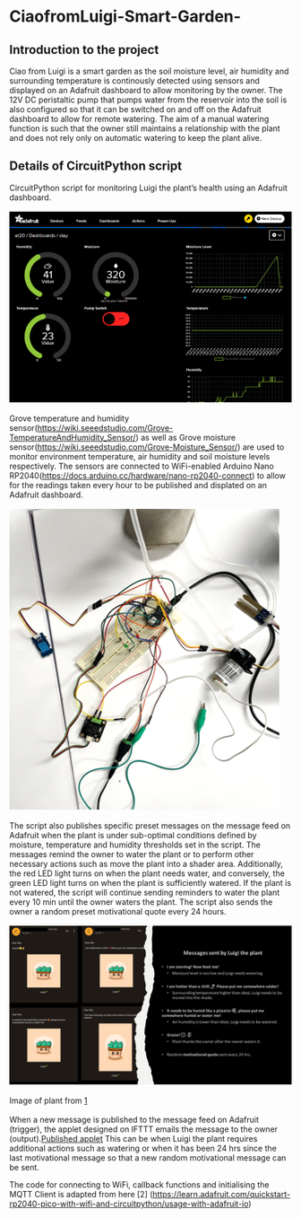 # CiaofromLuigi-Smart-Garden-

## Introduction to the project
Ciao from Luigi is a smart garden as the soil moisture level, air humidity and surrounding temperature is continously detected using sensors and displayed on an Adafruit dashboard to allow monitoring by the owner. The 12V DC peristaltic pump that pumps water from the reservoir into the soil is also configured so that it can be switched on and off on the Adafruit dashboard to allow for remote watering. The aim of a manual watering function is such that the owner still maintains a relationship with the plant and does not rely only on automatic watering to keep the plant alive.

## Details of CircuitPython script
CircuitPython script for monitoring Luigi the plant’s health using an Adafruit dashboard. 
<br><br>
<img src="Images/Adafruit dashboard.png" class = "center">
<br><br>
Grove temperature and humidity sensor(https://wiki.seeedstudio.com/Grove-TemperatureAndHumidity_Sensor/) as well as Grove moisture sensor(https://wiki.seeedstudio.com/Grove-Moisture_Sensor/) are used to monitor environment temperature, air humidity and soil moisture levels respectively. The sensors are connected to WiFi-enabled Arduino Nano RP2040(https://docs.arduino.cc/hardware/nano-rp2040-connect) to allow for the readings taken every hour to be published and displated on an Adafruit dashboard.
<br><br>
<img src="Images/circuit.png" class = "center">
<br><br>
The script also publishes specific preset messages on the message feed on Adafruit when the plant is under sub-optimal conditions defined by moisture, temperature and humidity thresholds set in the script. The messages remind the owner to water the plant or to perform other necessary actions such as move the plant into a shader area. Additionally, the red LED light turns on when the plant needs water, and conversely, the green LED light turns on when the plant is sufficiently watered. If the plant is not watered, the script will continue sending reminders to water the plant every 10 min until the owner waters the plant. The script also sends the owner a random preset motivational quote every 24 hours.
<br><br><img src="Images/messages.png"><br><br> Image of plant from [1](https://www.vecteezy.com/vector-art/3226944-cute-ornamental-plant-icon-cartoon-illustration)<br><br>
When a new message is published to the message feed on Adafruit (trigger), the applet designed on IFTTT emails the message to the owner (output).[Published applet](https://ifttt.com/applets/CUZQrvq2-message-channel-for-ciao-from-luigi) This can be when Luigi the plant requires additional actions such as watering or when it has been 24 hrs since the last motivational message so that a new random motivational message can be sent.

The code for connecting to WiFi, callback functions and initialising the MQTT Client is adapted from here [2] (https://learn.adafruit.com/quickstart-rp2040-pico-with-wifi-and-circuitpython/usage-with-adafruit-io)

